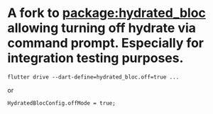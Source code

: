 # A fork to [package:hydrated_bloc](https://pub.dev/hydrated_bloc) allowing turning off hydrate via command prompt. Especially for integration testing purposes.

```
flutter drive --dart-define=hydrated_bloc.off=true ...
```
or
```
HydratedBlocConfig.offMode = true;
```
